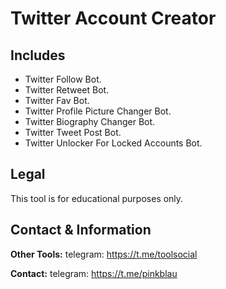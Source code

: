 # Twitter Account Creator


## Includes
- Twitter Follow Bot.
- Twitter Retweet Bot.
- Twitter Fav Bot.
- Twitter Profile Picture Changer Bot.
- Twitter Biography Changer Bot.
- Twitter Tweet Post Bot.
- Twitter Unlocker For Locked Accounts Bot.


## Legal
This tool is for educational purposes only.
## Contact & Information
**Other Tools:** telegram: https://t.me/toolsocial

**Contact:** telegram: https://t.me/pinkblau
